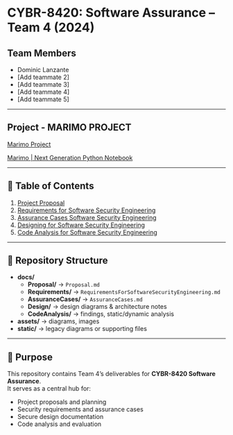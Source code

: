 # CYBR-8420: Software Assurance – Team 4 (2024)

## Team Members
- Dominic Lanzante
- [Add teammate 2]
- [Add teammate 3]
- [Add teammate 4]
- [Add teammate 5]

---

## Project - MARIMO PROJECT
[Marimo Project ](https://github.com/marimo-team/marimo) 

[Marimo | Next Generation Python Notebook](https://marimo.io/)

---

## 📑 Table of Contents
1. [Project Proposal](./docs/Proposal/Proposal.md)
2. [Requirements for Software Security Engineering](./docs/Requirements/RequirementsForSoftwareSecurityEngineering.md)
3. [Assurance Cases Software Security Engineering](./docs/AssuranceCases/AssuranceCases.md)
4. [Designing for Software Security Engineering](./docs/Design/README.md)
5. [Code Analysis for Software Security Engineering](./docs/CodeAnalysis/README.md)

---

## 📌 Repository Structure
- **docs/**
  - **Proposal/** → `Proposal.md`
  - **Requirements/** → `RequirementsForSoftwareSecurityEngineering.md`
  - **AssuranceCases/** → `AssuranceCases.md`
  - **Design/** → design diagrams & architecture notes
  - **CodeAnalysis/** → findings, static/dynamic analysis
- **assets/** → diagrams, images
- **static/** → legacy diagrams or supporting files

---

## 🚀 Purpose
This repository contains Team 4’s deliverables for **CYBR-8420 Software Assurance**.  
It serves as a central hub for:
- Project proposals and planning  
- Security requirements and assurance cases  
- Secure design documentation  
- Code analysis and evaluation
